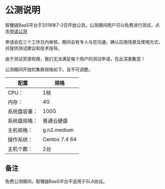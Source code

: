 # 公测说明

智臻链BaaS平台于2018年7-2日开放公测，公测期间用户可以免费进行测试，点击[申请公测](https://www.jdcloud.com/public/testApply/baas)

申请会在三个工作日内审核，期间会有专人与您沟通，确认应用场景及使用方式，并提供测试建议和技术指导。

由于测试资源有限，我们无法满足每个用户的测试申请，在此深表歉意！

公测期间开放的集群规格如下，且不可调整。

| 配置         | 规格            |
|--------------|---------------|
| CPU：        | 1核           |
| 内存：       | 4G            |
| 系统盘容量： | 100G          |
| 系统盘规格： | 普通云硬盘    |
| 主机规格：   | g.n2.medium   |
| 操作系统：   | Centos 7.4 64 |
| 主机个数：   | 2台           |

## 备注

免费公测期间，智臻链BaaS平台不适用于SLA协议。
